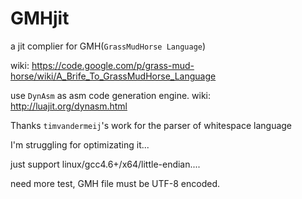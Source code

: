 GMHjit
======

a jit complier for GMH(`GrassMudHorse Language`)

wiki: https://code.google.com/p/grass-mud-horse/wiki/A_Brife_To_GrassMudHorse_Language

use `DynAsm` as asm code generation engine.
wiki: http://luajit.org/dynasm.html

Thanks `timvandermeij`'s work for the parser of whitespace language

I'm struggling for optimizating it...

just support linux/gcc4.6+/x64/little-endian....

need more test, GMH file must be UTF-8 encoded.
